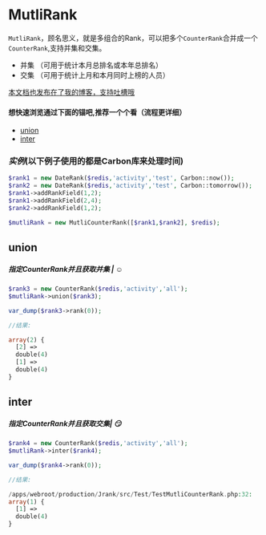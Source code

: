 

# MutliRank

`MutliRank`，顾名思义，就是多组合的Rank，可以把多个`CounterRank`合并成一个`CounterRank`,支持并集和交集。

- 并集 （可用于统计本月总排名或本年总排名）
- 交集   （可用于统计上月和本月同时上榜的人员）


[本文档也发布在了我的博客，支持吐槽哦](http://masixun.win/2017/03/30/JRank-CounterRank)


#### 想快速浏览通过下面的锚吧,推荐一个个看（流程更详细）

* [union](#union) 
* [inter](#inter) 




### *实例*(以下例子使用的都是Carbon库来处理时间)

```php
$rank1 = new DateRank($redis,'activity','test', Carbon::now());
$rank2 = new DateRank($redis,'activity','test', Carbon::tomorrow());
$rank1->addRankField(1,2);
$rank1->addRankField(2,4);
$rank2->addRankField(1,2);

$mutliRank = new MutliCounterRank([$rank1,$rank2], $redis);
```


union
-----
##### 指定CounterRank并且获取并集 | ☺️

```php
$rank3 = new CounterRank($redis,'activity','all');
$mutliRank->union($rank3);

var_dump($rank3->rank(0));

//结果:

array(2) {
  [2] =>
  double(4)
  [1] =>
  double(4)
}

```


inter
-----

##### 指定CounterRank并且获取交集| :smirk:

```php
$rank4 = new CounterRank($redis,'activity','all');
$mutliRank->inter($rank4);

var_dump($rank4->rank(0));

//结果:

/apps/webroot/production/Jrank/src/Test/TestMutliCounterRank.php:32:
array(1) {
  [1] =>
  double(4)
}

```

